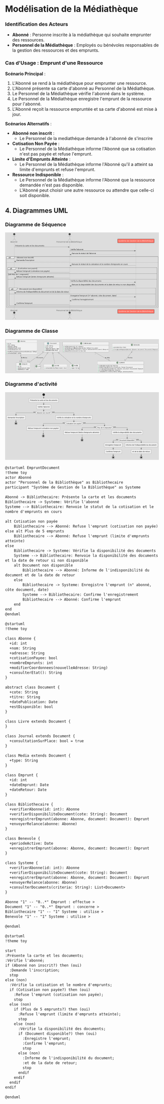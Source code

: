 # Modélisation de la Médiathèque

### Identification des Acteurs

- **Abonné** : Personne inscrite à la médiathèque qui souhaite emprunter des ressources.
- **Personnel de la Médiathèque** : Employés ou bénévoles responsables de la gestion des ressources et des emprunts.

### Cas d'Usage : Emprunt d'une Ressource

**Scénario Principal** :
1. L'Abonné se rend à la médiathèque pour emprunter une ressource.
2. L'Abonné présente sa carte d'abonné au Personnel de la Médiathèque.
3. Le Personnel de la Médiathèque vérifie l'abonné dans le système.
4. Le Personnel de la Médiathèque enregistre l'emprunt de la ressource pour l'abonné.
5. L'Abonné reçoit la ressource empruntée et sa carte d'abonné est mise à jour.

**Scénarios Alternatifs** :
- **Abonné non inscrit** : 
  - Le Personnel de la mediathéque demande à l'abonné de s'inscrire
- **Cotisation Non Payée** :
  - Le Personnel de la Médiathèque informe l'Abonné que sa cotisation n'est pas payée et refuse l'emprunt.
- **Limite d'Emprunts Atteinte** :
  - Le Personnel de la Médiathèque informe l'Abonné qu'il a atteint sa limite d'emprunts et refuse l'emprunt.
- **Ressource Indisponible** :
  - Le Personnel de la Médiathèque informe l'Abonné que la ressource demandée n'est pas disponible.
  - L'Abonné peut choisir une autre ressource ou attendre que celle-ci soit disponible.


## 4. Diagrammes UML

### Diagramme de Séquence


![ Texte alternatif](/asset/diagramme_sequence.png "diagramme_sequence.png")

### Diagramme de Classe

![ Texte alternatif](/asset/diagramme_classe.png "diagramme_classe.png")

### Diagramme d'activité

![ Texte alternatif](/asset/diagramme_activite.png "diagramme_activite.png")

```plantuml
@startuml EmpruntDocument
!theme toy
actor Abonné
actor "Personnel de la Bibliothèque" as Bibliothecaire
participant "Système de Gestion de la Bibliothèque" as Systeme

Abonné -> Bibliothecaire: Présente la carte et les documents
Bibliothecaire -> Systeme: Vérifie l'abonné
Systeme --> Bibliothecaire: Renvoie le statut de la cotisation et le nombre d'emprunts en cours

alt Cotisation non payée
    Bibliothecaire --> Abonné: Refuse l'emprunt (cotisation non payée)
else alt Plus de 5 emprunts
    Bibliothecaire --> Abonné: Refuse l'emprunt (limite d'emprunts atteinte)
else
    Bibliothecaire -> Systeme: Vérifie la disponibilité des documents
    Systeme --> Bibliothecaire: Renvoie la disponibilité des documents et la date de retour si non disponible
    alt Document non disponible
        Bibliothecaire --> Abonné: Informe de l'indisponibilité du document et de la date de retour
    else
        Bibliothecaire -> Systeme: Enregistre l'emprunt (n° abonné, côte document, date)
        Systeme --> Bibliothecaire: Confirme l'enregistrement
        Bibliothecaire --> Abonné: Confirme l'emprunt
    end
end
@enduml

@startuml
!theme toy

class Abonne {
  +id: int
  +nom: String
  +adresse: String
  +cotisationPayee: bool
  +nombreEmprunts: int
  +modifierCoordonnees(nouvelleAdresse: String)
  +consulterEtat(): String
}

abstract class Document {
  +cote: String
  +titre: String
  +datePublication: Date
  +estDisponible: bool
}

class Livre extends Document {
}

class Journal extends Document {
  +consultationSurPlace: bool = true
}

class Media extends Document {
  +type: String
}

class Emprunt {
  +id: int
  +dateEmprunt: Date
  +dateRetour: Date
}

class Bibliothecaire {
  +verifierAbonne(id: int): Abonne
  +verifierDisponibiliteDocument(cote: String): Document
  +enregistrerEmprunt(abonne: Abonne, document: Document): Emprunt
  +envoyerRelance(abonne: Abonne)
}

class Benevole {
  +periodeActive: Date
  +enregistrerEmprunt(abonne: Abonne, document: Document): Emprunt
}

class Systeme {
  +verifierAbonne(id: int): Abonne
  +verifierDisponibiliteDocument(cote: String): Document
  +enregistrerEmprunt(abonne: Abonne, document: Document): Emprunt
  +envoyerRelance(abonne: Abonne)
  +consulterDocuments(criteria: String): List<Document>
}

Abonne "1" -- "0..*" Emprunt : effectue >
Document "1" -- "0..*" Emprunt : concerne >
Bibliothecaire "1" -- "1" Systeme : utilise >
Benevole "1" -- "1" Systeme : utilise >

@enduml

@startuml
!theme toy

start
:Présente la carte et les documents;
:Vérifie l'abonné;
if (Abonné non inscrit?) then (oui)
  :Demande l'inscription;
  stop
else (non)
  :Vérifie la cotisation et le nombre d'emprunts;
  if (Cotisation non payée?) then (oui)
    :Refuse l'emprunt (cotisation non payée);
    stop
  else (non)
    if (Plus de 5 emprunts?) then (oui)
      :Refuse l'emprunt (limite d'emprunts atteinte);
      stop
    else (non)
      :Vérifie la disponibilité des documents;
      if (Document disponible?) then (oui)
        :Enregistre l'emprunt;
        :Confirme l'emprunt;
        stop
      else (non)
        :Informe de l'indisponibilité du document;
        :et de la date de retour;
        stop
      endif
    endif
  endif
endif

@enduml


